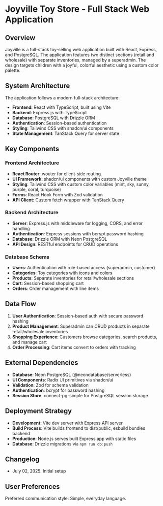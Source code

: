 # Joyville Toy Store - Full Stack Web Application

## Overview

Joyville is a full-stack toy-selling web application built with React, Express, and PostgreSQL. The application features two distinct sections (retail and wholesale) with separate inventories, managed by a superadmin. The design targets children with a joyful, colorful aesthetic using a custom color palette.

## System Architecture

The application follows a modern full-stack architecture:

- **Frontend**: React with TypeScript, built using Vite
- **Backend**: Express.js with TypeScript
- **Database**: PostgreSQL with Drizzle ORM
- **Authentication**: Session-based authentication
- **Styling**: Tailwind CSS with shadcn/ui components
- **State Management**: TanStack Query for server state

## Key Components

### Frontend Architecture
- **React Router**: wouter for client-side routing
- **UI Framework**: shadcn/ui components with custom Joyville theme
- **Styling**: Tailwind CSS with custom color variables (mint, sky, sunny, purple, coral, turquoise)
- **Forms**: React Hook Form with Zod validation
- **API Client**: Custom fetch wrapper with TanStack Query

### Backend Architecture
- **Server**: Express.js with middleware for logging, CORS, and error handling
- **Authentication**: Express sessions with bcrypt password hashing
- **Database**: Drizzle ORM with Neon PostgreSQL
- **API Design**: RESTful endpoints for CRUD operations

### Database Schema
- **Users**: Authentication with role-based access (superadmin, customer)
- **Categories**: Toy categories with icons and colors
- **Products**: Separate inventories for retail/wholesale sections
- **Cart**: Session-based shopping cart
- **Orders**: Order management with line items

## Data Flow

1. **User Authentication**: Session-based auth with secure password hashing
2. **Product Management**: Superadmin can CRUD products in separate retail/wholesale inventories
3. **Shopping Experience**: Customers browse categories, search products, and manage cart
4. **Order Processing**: Cart items convert to orders with tracking

## External Dependencies

- **Database**: Neon PostgreSQL (@neondatabase/serverless)
- **UI Components**: Radix UI primitives via shadcn/ui
- **Validation**: Zod for schema validation
- **Authentication**: bcrypt for password hashing
- **Session Store**: connect-pg-simple for PostgreSQL session storage

## Deployment Strategy

- **Development**: Vite dev server with Express API server
- **Build Process**: Vite builds frontend to dist/public, esbuild bundles backend
- **Production**: Node.js serves built Express app with static files
- **Database**: Drizzle migrations via `npm run db:push`

## Changelog

- July 02, 2025. Initial setup

## User Preferences

Preferred communication style: Simple, everyday language.